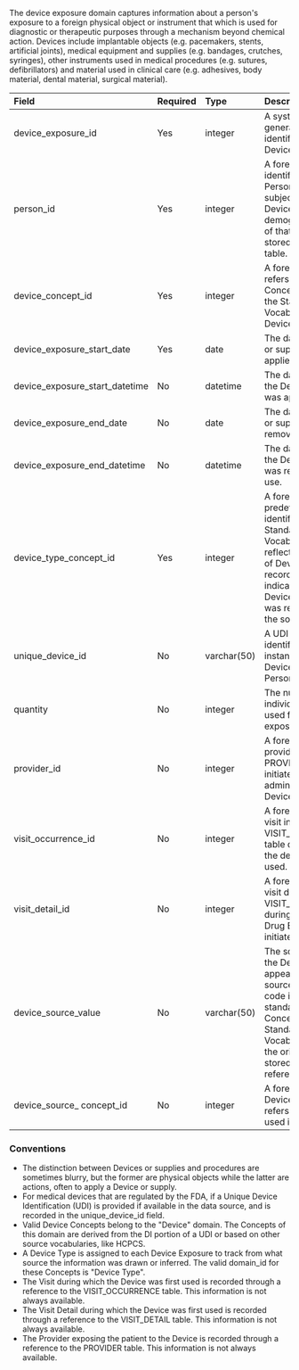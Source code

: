 The device exposure domain captures information about a person's exposure to a foreign physical object or instrument that which is used for diagnostic or therapeutic purposes through a mechanism beyond chemical action. Devices include implantable objects (e.g. pacemakers, stents, artificial joints), medical equipment and supplies (e.g. bandages, crutches, syringes), other instruments used in medical procedures (e.g. sutures, defibrillators) and material used in clinical care (e.g. adhesives, body material, dental material, surgical material).

Field|Required|Type|Description
:--------------------------------|:--------|:------------|:--------------------------------------------
|device_exposure_id|Yes|integer|A system-generated unique identifier for each Device Exposure.|
|person_id|Yes|integer|A foreign key identifier to the Person who is subjected to the Device. The demographic details of that person are stored in the Person table.|
|device_concept_id|Yes|integer|A foreign key that refers to a Standard Concept identifier in the Standardized Vocabularies for the Device concept.|
|device_exposure_start_date|Yes|date|The date the Device or supply was applied or used.|
|device_exposure_start_datetime|No|datetime|The date and time the Device or supply was applied or used.|
|device_exposure_end_date|No|date|The date the Device or supply was removed from use.|
|device_exposure_end_datetime|No|datetime|The date and time the Device or supply was removed from use.|
|device_type_concept_id|Yes|integer|A foreign key to the predefined Concept identifier in the Standardized Vocabularies reflecting the type of Device Exposure recorded. It indicates how the Device Exposure was represented in the source data.|
|unique_device_id |No|varchar(50)|A UDI or equivalent identifying the instance of the Device used in the Person.|
|quantity|No|integer|The number of individual Devices used for the exposure.|
|provider_id|No|integer|A foreign key to the provider in the PROVIDER table who initiated of administered the Device.|
|visit_occurrence_id|No|integer|A foreign key to the visit in the VISIT_OCCURRENCE table during which the device was used.|
|visit_detail_id|No|integer|A foreign key to the visit detail in the VISIT_DETAIL table during which the Drug Exposure was initiated.|
|device_source_value|No|varchar(50)|The source code for the Device as it appears in the source data. This code is mapped to a standard Device Concept in the Standardized Vocabularies and the original code is stored here for reference.|
|device_source_ concept_id|No|integer|A foreign key to a Device Concept that refers to the code used in the source.|

### Conventions 

  * The distinction between Devices or supplies and procedures are sometimes blurry, but the former are physical objects while the latter are actions, often to apply a Device or supply. 
  * For medical devices that are regulated by the FDA, if a Unique Device Identification (UDI) is provided if available in the data source, and is recorded in the unique_device_id field.
  * Valid Device Concepts belong to the "Device" domain.  The Concepts of this domain are derived from the DI portion of a UDI or based on other source vocabularies, like HCPCS.
  * A Device Type is assigned to each Device Exposure to track from what source the information was drawn or inferred. The valid domain_id for these Concepts is "Device Type".
  * The Visit during which the Device was first used is recorded through a reference to the VISIT_OCCURRENCE table. This information is not always available.
  * The Visit Detail during which the Device was first used is recorded through a reference to the VISIT_DETAIL table. This information is not always available.
  * The Provider exposing the patient to the Device is recorded through a reference to the PROVIDER table. This information is not always available.
